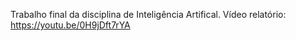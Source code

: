 Trabalho final da disciplina de Inteligência Artifical.
Vídeo relatório: https://youtu.be/0H9jDft7rYA